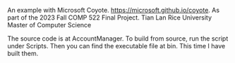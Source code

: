 An example with Microsoft Coyote.
https://microsoft.github.io/coyote.
As part of the 2023 Fall COMP 522 Final Project.
Tian Lan
Rice University
Master of Computer Science

The source code is at AccountManager.
To build from source, run the script under Scripts.
Then you can find the executable file at bin.
This time I have built them.
